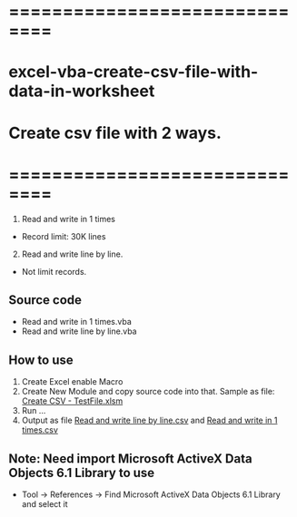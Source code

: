 # ==============================
# excel-vba-create-csv-file-with-data-in-worksheet
# Create csv file with 2 ways. 
# ==============================
1. Read and write in 1 times
  - Record limit: 30K lines
2. Read and write line by line.
  - Not limit records.

## Source code
  - Read and write in 1 times.vba
  - Read and write line by line.vba

## How to use
  1. Create Excel enable Macro
  2. Create New Module and copy source code into that. Sample as file: [Create CSV - TestFile.xlsm](./Create%20CSV%20-%20TestFile.xlsm)
  3. Run ...
  4. Output as file [Read and write line by line.csv](./Read%20and%20write%20line%20by%20line.csv) and [Read and write in 1 times.csv](./Read%20and%20write%20line%20by%20line.vba)

## Note: Need import Microsoft ActiveX Data Objects 6.1 Library to use
- Tool -> References -> Find Microsoft ActiveX Data Objects 6.1 Library and select it 
